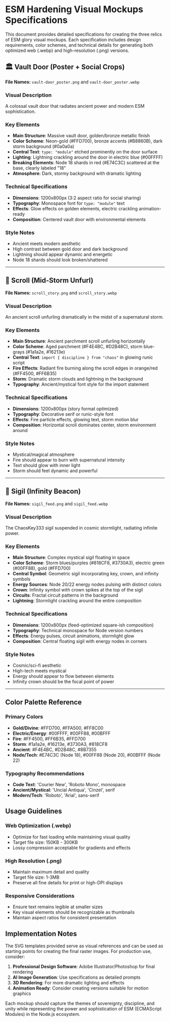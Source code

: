 # ESM Hardening Visual Mockups Specifications

This document provides detailed specifications for creating the three relics of ESM glory visual mockups. Each specification includes design requirements, color schemes, and technical details for generating both optimized web (.webp) and high-resolution (.png) versions.

## 🏛️ Vault Door (Poster + Social Crops)

**File Names:** `vault-door_poster.png` and `vault-door_poster.webp`

### Visual Description
A colossal vault door that radiates ancient power and modern ESM sophistication.

### Key Elements
- **Main Structure**: Massive vault door, golden/bronze metallic finish
- **Color Scheme**: Neon-gold (#FFD700), bronze accents (#B8860B), dark storm background (#0a0a0a)
- **Central Text**: `type: "module"` etched prominently on the door surface
- **Lighting**: Lightning crackling around the door in electric blue (#00FFFF)
- **Breaking Elements**: Node 18 shards in red (#E74C3C) scattered at the base, clearly labeled "18"
- **Atmosphere**: Dark, stormy background with dramatic lighting

### Technical Specifications
- **Dimensions**: 1200x800px (3:2 aspect ratio for social sharing)
- **Typography**: Monospace font for `type: "module"` text
- **Effects**: Glow effects on golden elements, electric crackling animation-ready
- **Composition**: Centered vault door with environmental elements

### Style Notes
- Ancient meets modern aesthetic
- High contrast between gold door and dark background
- Lightning should appear dynamic and energetic
- Node 18 shards should look broken/shattered

---

## 📜 Scroll (Mid-Storm Unfurl)

**File Names:** `scroll_story.png` and `scroll_story.webp`

### Visual Description
An ancient scroll unfurling dramatically in the midst of a supernatural storm.

### Key Elements
- **Main Structure**: Ancient parchment scroll unfurling horizontally
- **Color Scheme**: Aged parchment (#F4E4BC, #D2B48C), storm blue-grays (#1a1a2e, #16213e)
- **Central Text**: `import { discipline } from "chaos"` in glowing runic script
- **Fire Effects**: Radiant fire burning along the scroll edges in orange/red (#FF4500, #FF6B35)
- **Storm**: Dramatic storm clouds and lightning in the background
- **Typography**: Ancient/mystical font style for the import statement

### Technical Specifications
- **Dimensions**: 1200x800px (story format optimized)
- **Typography**: Decorative serif or runic-style font
- **Effects**: Fire particle effects, glowing text, storm motion blur
- **Composition**: Horizontal scroll dominates center, storm environment around

### Style Notes
- Mystical/magical atmosphere
- Fire should appear to burn with supernatural intensity
- Text should glow with inner light
- Storm should feel dynamic and powerful

---

## 🔮 Sigil (Infinity Beacon)

**File Names:** `sigil_feed.png` and `sigil_feed.webp`

### Visual Description
The ChaosKey333 sigil suspended in cosmic stormlight, radiating infinite power.

### Key Elements
- **Main Structure**: Complex mystical sigil floating in space
- **Color Scheme**: Storm blues/purples (#818CF8, #3730A3), electric green (#00FF88), gold (#FFD700)
- **Central Symbol**: Geometric sigil incorporating key, crown, and infinity symbols
- **Energy Sources**: Node 20/22 energy nodes pulsing with distinct colors
- **Crown**: Infinity symbol with crown spikes at the top of the sigil
- **Circuits**: Fractal circuit patterns in the background
- **Lightning**: Stormlight crackling around the entire composition

### Technical Specifications
- **Dimensions**: 1200x800px (feed-optimized square-ish composition)
- **Typography**: Technical monospace for Node version numbers
- **Effects**: Energy pulses, circuit animations, stormlight glow
- **Composition**: Central floating sigil with energy nodes in corners

### Style Notes
- Cosmic/sci-fi aesthetic
- High-tech meets mystical
- Energy should appear to flow between elements
- Infinity crown should be the focal point of power

---

## Color Palette Reference

### Primary Colors
- **Gold/Divine**: #FFD700, #FFA500, #FF8C00
- **Electric/Energy**: #00FFFF, #00FF88, #00BFFF
- **Fire**: #FF4500, #FF6B35, #FFD700
- **Storm**: #1a1a2e, #16213e, #3730A3, #818CF8
- **Ancient**: #F4E4BC, #D2B48C, #8B7355
- **Node/Tech**: #E74C3C (Node 18), #00FF88 (Node 20), #00BFFF (Node 22)

### Typography Recommendations
- **Code Text**: 'Courier New', 'Roboto Mono', monospace
- **Ancient/Mystical**: 'Uncial Antiqua', 'Cinzel', serif
- **Modern/Tech**: 'Roboto', 'Arial', sans-serif

## Usage Guidelines

### Web Optimization (.webp)
- Optimize for fast loading while maintaining visual quality
- Target file size: 150KB - 300KB
- Lossy compression acceptable for gradients and effects

### High Resolution (.png)
- Maintain maximum detail and quality
- Target file size: 1-3MB
- Preserve all fine details for print or high-DPI displays

### Responsive Considerations
- Ensure text remains legible at smaller sizes
- Key visual elements should be recognizable as thumbnails
- Maintain aspect ratios for consistent presentation

## Implementation Notes

The SVG templates provided serve as visual references and can be used as starting points for creating the final raster images. For production use, consider:

1. **Professional Design Software**: Adobe Illustrator/Photoshop for final rendering
2. **AI Image Generation**: Use specifications as detailed prompts
3. **3D Rendering**: For more dramatic lighting and effects
4. **Animation Ready**: Consider creating versions suitable for motion graphics

Each mockup should capture the themes of sovereignty, discipline, and unity while representing the power and sophistication of ESM (ECMAScript Modules) in the Node.js ecosystem.